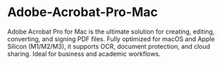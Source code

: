 # Adobe-Acrobat-Pro-Mac
Adobe Acrobat Pro for Mac is the ultimate solution for creating, editing, converting, and signing PDF files. Fully optimized for macOS and Apple Silicon (M1/M2/M3), it supports OCR, document protection, and cloud sharing. Ideal for business and academic workflows.
